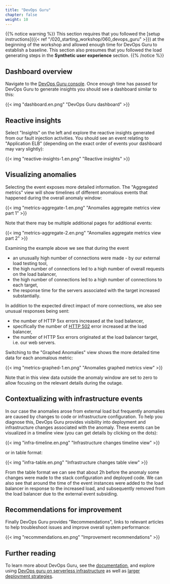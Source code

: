 ```yaml
---
title: "DevOps Guru"
chapter: false
weight: 10
---
```


{{% notice warning %}}
This section requires that you followed the [setup instructions]({{< ref "/020_starting_workshop/060_devops_guru" >}}) at the beginning of the workshop and allowed enough time for DevOps Guru to establish a baseline. This section also presumes that you followed the load generating steps in the **Synthetic user experience** section.
{{% /notice %}}

## Dashboard overview

Navigate to the [DevOps Guru console](https://console.aws.amazon.com/devops-guru/home?#/dashboard). Once enough time has passed for DevOps Guru to generate insights you should see a dashboard similar to this:

{{< img "dashboard.en.png" "DevOps Guru dashboard" >}}

## Reactive insights

Select "Insights" on the left and explore the reactive insights generated from our fault injection activities. You should see an event relating to "Application ELB" (depending on the exact order of events your dashboard may vary slightly):

{{< img "reactive-insights-1.en.png" "Reactive insights" >}}

## Visualizing anomalies 

Selecting the event exposes more detailed information. The "Aggregated metrics" view will show timelines of different anomalous events that happened during the overall anomaly window: 

{{< img "metrics-aggregate-1.en.png" "Anomalies aggregate metrics view part 1" >}}

Note that there may be multiple additional pages for additional events:

{{< img "metrics-aggregate-2.en.png" "Anomalies aggregate metrics view part 2" >}}

Examining the example above we see that during the event 

* an unusually high number of connections were made - by our external load testing tool, 
* the high number of connections led to a high number of overall requests on the load balancer,
* the high number of connections led to a high number of connections to each target,
* the response time for the servers associated with the target increased substantially.

In addition to the expected direct impact of more connections, we also see unusual responses being sent:

* the number of HTTP 5xx errors increased at the load balancer,
* specifically the number of [HTTP 502](https://developer.mozilla.org/en-US/docs/Web/HTTP/Status/502) error increased at the load balancer,
* the number of HTTP 5xx errors originated at the load balancer target, i.e. our web servers.

Switching to the "Graphed Anomalies" view shows the more detailed time data for each anomalous metric:

{{< img "metrics-graphed-1.en.png" "Anomalies graphed metrics view" >}}

Note that in this view data outside the anomaly window are set to zero to allow focusing on the relevant details during the outage.

## Contextualizing with infrastructure events

In our case the anomalies arose from external load but frequently anomalies are caused by changes to code or infrastructure configuration. To help you diagnose this, DevOps Guru provides visibility into deployment and infrastructure changes associated with the anomaly. These events can be visualized in a timeline view (you can get details by clicking on the dots):

{{< img "infra-timeline.en.png" "Infrastructure changes timeline view" >}}

or in table format:

{{< img "infra-table.en.png" "Infrastructure changes table view" >}}

From the table format we can see that about 2h before the anomaly some changes were made to the stack configuration and deployed code. We can also see that around the time of the event instances were added to the load balancer in response to the increased load, and subsequently removed from the load balancer due to the external event subsiding.

## Recommendations for improvement

Finally DevOps Guru provides "Recommendations", links to relevant articles to help troubleshoot issues and improve overall system performance:

{{< img "recommendations.en.png" "Improvement recommendations" >}}

## Further reading

To learn more about DevOps Guru, see the [documentation](https://docs.aws.amazon.com/devops-guru/latest/userguide/welcome.html), and explore using [DevOps guru on serverless infrastructure](https://aws.amazon.com/blogs/devops/gaining-operational-insights-with-aiops-using-amazon-devops-guru/) as well as [larger deployment strategies](https://aws.amazon.com/blogs/devops/configure-devops-guru-multiple-accounts-regions-using-cfn-stacksets/).
